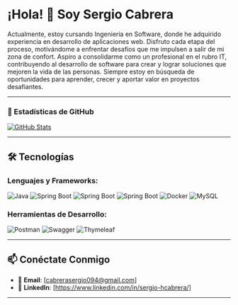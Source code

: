 # ¡Hola! 👋 Soy Sergio Cabrera

Actualmente, estoy cursando Ingeniería en Software, donde he adquirido experiencia en desarrollo de aplicaciones web. Disfruto cada etapa del proceso, motivándome a enfrentar desafíos que me impulsen a salir de mi zona de confort.
Aspiro a consolidarme como un profesional en el rubro IT, contribuyendo al desarrollo de software para crear y lograr soluciones que mejoren la vida de las personas. Siempre estoy en búsqueda de oportunidades para aprender, crecer y aportar valor en proyectos desafiantes.

---

### 🌟 Estadísticas de GitHub

[![GitHub Stats](https://github-readme-stats.vercel.app/api?username=serg10arg&show_icons=true&theme=github_dark)](https://github.com/serg10arg)

---

## 🛠️ Tecnologías

### Lenguajes y Frameworks:
![Java](https://img.shields.io/badge/Java-ED8B00?style=for-the-badge&logo=openjdk&logoColor=white)
![Spring Boot](https://img.shields.io/badge/Spring_Boot-6DB33F?style=for-the-badge&logo=spring-boot&logoColor=white)
![Spring Boot](https://img.shields.io/badge/Spring_Web-6DB33F?style=for-the-badge&logo=spring-boot&logoColor=white)
![Spring Boot](https://img.shields.io/badge/Spring_Data_JPA-6DB33F?style=for-the-badge&logo=spring-boot&logoColor=white)
![Docker](https://img.shields.io/badge/Docker-4479A1?style=for-the-badge&logo=Docker&logoColor=white)
![MySQL](https://img.shields.io/badge/MySQL-6570A1?style=for-the-badge&logo=spring-security&logoColor=white)

### Herramientas de Desarrollo:
![Postman](https://img.shields.io/badge/Postman-FF6C37?style=for-the-badge&logo=postman&logoColor=white)
![Swagger](https://img.shields.io/badge/Docs-Swagger-brightgreen?logo=swagger&style=for-the-badge)
![Thymeleaf](https://img.shields.io/badge/Thymeleaf-005F0F?style=for-the-badge&logo=Thymeleaf&logoColor=white)



---

## 📫 Conéctate Conmigo

- 📧 **Email**: [cabrerasergio094@gmail.com]
- 💼 **LinkedIn**: [https://www.linkedin.com/in/sergio-hcabrera/]

---
